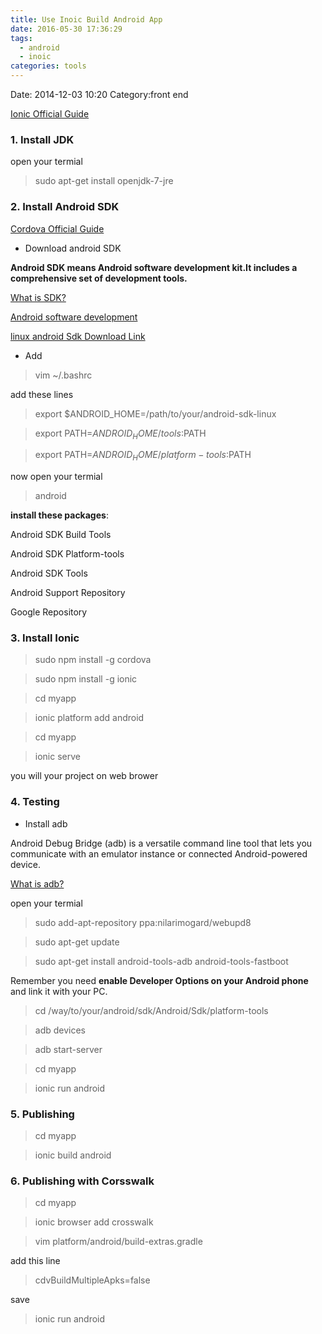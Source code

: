 ```yaml
---
title: Use Inoic Build Android App
date: 2016-05-30 17:36:29
tags:
  - android
  - inoic
categories: tools
---
```



Date: 2014-12-03 10:20
Category:front end

[Ionic Official Guide](http://ionicframework.com/docs/guide/installation.html)

### 1. Install JDK 

open your termial
>sudo apt-get install openjdk-7-jre

### 2. Install Android SDK  
[Cordova Official Guide](http://cordova.apache.org/docs/en/3.4.0/guide/platforms/android/index.html#Android%20Platform%20Guide)


* Download android SDK

__Android SDK means Android software development kit.It includes a comprehensive set of development tools.__

[What is SDK?](https://en.wikipedia.org/wiki/Software_development_kit)

[Android software development](https://en.wikipedia.org/wiki/Android_software_development)

[linux android Sdk Download Link](https://dl.google.com/android/android-sdk_r24.4.1-linux.tgz) 

* Add  

>vim  ~/.bashrc

add these lines
>export $ANDROID_HOME=/path/to/your/android-sdk-linux

>export PATH=$ANDROID_HOME/tools:$PATH

>export PATH=$ANDROID_HOME/platform-tools:$PATH


now open your termial 
>android 

__install these packages__:

Android SDK Build Tools

Android SDK Platform-tools

Android SDK Tools

Android Support Repository

Google Repository


### 3. Install Ionic
>sudo npm install -g cordova

>sudo npm install -g ionic

>cd myapp

>ionic platform add android

>cd myapp

>ionic serve

you will your project on web brower

### 4. Testing 

* Install adb 

Android Debug Bridge (adb) is a versatile command line tool that lets you communicate with an emulator instance or connected Android-powered device.

[What is adb?](https://developer.android.com/studio/command-line/adb.html)

open your termial
>sudo add-apt-repository ppa:nilarimogard/webupd8

>sudo apt-get update

>sudo apt-get install android-tools-adb android-tools-fastboot



Remember you need __enable Developer Options on your Android phone__ and link it with your PC.

>cd /way/to/your/android/sdk/Android/Sdk/platform-tools

>adb devices

>adb start-server 

>cd myapp

>ionic run android

### 5. Publishing
>cd myapp

>ionic build android

### 6. Publishing with Corsswalk
>cd myapp

>ionic browser add crosswalk

>vim platform/android/build-extras.gradle

add this line 
>cdvBuildMultipleApks=false

save 

>ionic run android







 
 
